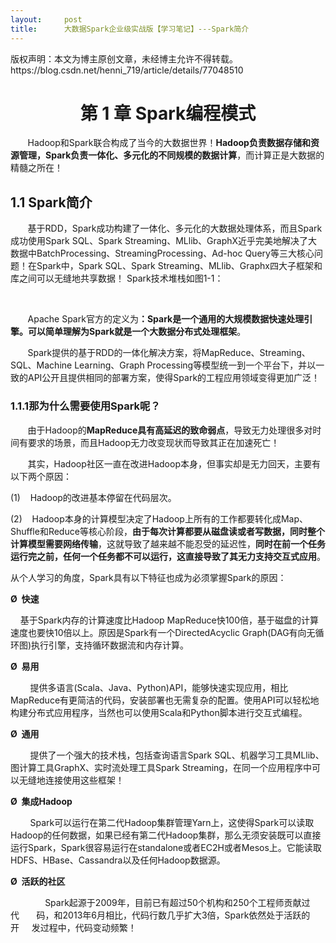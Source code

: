 ```yaml
---
layout:     post
title:      大数据Spark企业级实战版【学习笔记】---Spark简介
---
```

<div id="article_content" class="article_content clearfix csdn-tracking-statistics" data-pid="blog" data-mod="popu_307" data-dsm="post">
								<div class="article-copyright">
					版权声明：本文为博主原创文章，未经博主允许不得转载。					https://blog.csdn.net/henni_719/article/details/77048510				</div>
								            <link rel="stylesheet" href="https://csdnimg.cn/release/phoenix/template/css/ck_htmledit_views-f76675cdea.css">
						<div class="htmledit_views" id="content_views">
                
<h1 align="center">第 1 章 Spark编程模式</h1>
<p>       Hadoop和Spark联合构成了当今的大数据世界！<strong>Hadoop负责数据存储和资源管理，Spark负责一体化、多元化的不同规模的数据计算</strong>，而计算正是大数据的精髓之所在！</p>
<h2>1.1 Spark简介</h2>
<p>       基于RDD，Spark成功构建了一体化、多元化的大数据处理体系，而且Spark成功使用Spark SQL、Spark Streaming、MLlib、GraphX近乎完美地解决了大数据中BatchProcessing、StreamingProcessing、Ad-hoc Query等三大核心问题！在Spark中，Spark SQL、Spark Streaming、MLlib、Graphx四大子框架和库之间可以无缝地共享数据！ Spark技术堆栈如图1-1：</p>
<p>       <img src="https://img-blog.csdn.net/20170810133833444?watermark/2/text/aHR0cDovL2Jsb2cuY3Nkbi5uZXQvaGVubmlfNzE5/font/5a6L5L2T/fontsize/400/fill/I0JBQkFCMA==/dissolve/70/gravity/Center" alt=""></p>
<p>       Apache Spark官方的定义为<strong>：Spark是一个通用的大规模数据快速处理引擎。可以简单理解为Spark就是一个大数据分布式处理框架</strong>。</p>
<p>       Spark提供的基于RDD的一体化解决方案，将MapReduce、Streaming、SQL、Machine Learning、Graph Processing等模型统一到一个平台下，并以一致的API公开且提供相同的部署方案，使得Spark的工程应用领域变得更加广泛！</p>
<h3>1.1.1那为什么需要使用Spark呢？</h3>
<p>       由于Hadoop的<strong>MapReduce具有高延迟的致命弱点</strong>，导致无力处理很多对时间有要求的场景，而且Hadoop无力改变现状而导致其正在加速死亡！</p>
<p>       其实，Hadoop社区一直在改进Hadoop本身，但事实却是无力回天，主要有以下两个原因：</p>
<p><span></span>(1)    Hadoop的改进基本停留在代码层次。</p>
<p><span></span>(2)    Hadoop本身的计算模型决定了Hadoop上所有的工作都要转化成Map、Shuffle和Reduce等核心阶段，<strong>由于每次计算都要从磁盘读或者写数据，同时整个计算模型需要网络传输</strong>，这就导致了越来越不能忍受的延迟性，<strong>同时在前一个任务运行完之前，任何一个任务都不可以运行，这直接导致了其无力支持交互式应用</strong>。</p>
<p></p>
<p>从个人学习的角度，Spark具有以下特征也成为必须掌握Spark的原因：</p>
<p><strong>Ø  快速</strong></p>
<p>    基于Spark内存的计算速度比Hadoop MapReduce快100倍，基于磁盘的计算速度也要快10倍以上。原因是Spark有一个DirectedAcyclic Graph(DAG有向无循环图)执行引擎，支持循环数据流和内存计算。</p>
<p><strong>Ø  易用</strong></p>
<p>        提供多语言(Scala、Java、Python)API，能够快速实现应用，相比MapReduce有更简洁的代码，安装部署也无需复杂的配置。使用API可以轻松地构建分布式应用程序，当然也可以使用Scala和Python脚本进行交互式编程。</p>
<p><strong>Ø  通用</strong></p>
<p>        提供了一个强大的技术栈，包括查询语言Spark SQL、机器学习工具MLlib、图计算工具GraphX、实时流处理工具Spark Streaming，在同一个应用程序中可以无缝地连接使用这些框架！</p>
<p><strong>Ø  集成Hadoop</strong></p>
<p>        Spark可以运行在第二代Hadoop集群管理Yarn上，这使得Spark可以读取Hadoop的任何数据，如果已经有第二代Hadoop集群，那么无须安装既可以直接运行Spark，Spark很容易运行在standalone或者EC2H或者Mesos上。它能读取HDFS、HBase、Cassandra以及任何Hadoop数据源。</p>
<p><strong>Ø  活跃的社区</strong></p>
<p>              Spark起源于2009年，目前已有超过50个机构和250个工程师贡献过代       码，和2013年6月相比，代码行数几乎扩大3倍，Spark依然处于活跃的开     发过程中，代码变动频繁！</p>
<br>            </div>
                </div>